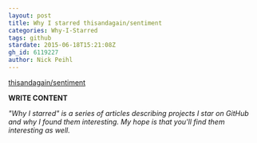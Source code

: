 ```yaml
---
layout: post
title: Why I starred thisandagain/sentiment
categories: Why-I-Starred
tags: github
stardate: 2015-06-18T15:21:08Z
gh_id: 6119227
author: Nick Peihl
---
```


[thisandagain/sentiment](star.repo.html_url)

**WRITE CONTENT**

*"Why I starred" is a series of articles describing projects I star on GitHub and why I found them interesting. My hope is that you'll find them interesting as well.*

